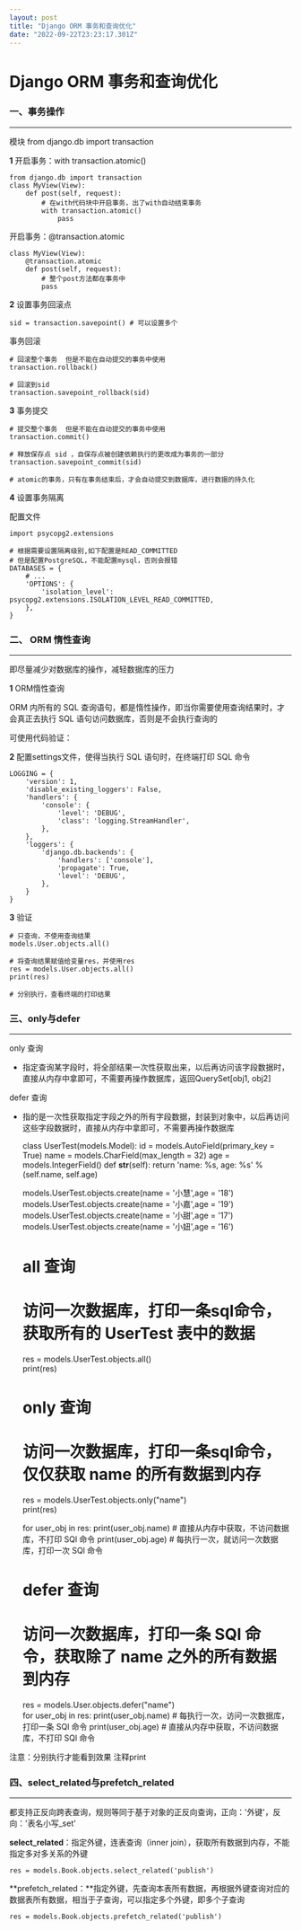```yaml
---
layout: post
title: "Django ORM 事务和查询优化"
date: "2022-09-22T23:23:17.301Z"
---
```

Django ORM 事务和查询优化
==================

### 一、事务操作

* * *

模块 from django.db import transaction

**1** 开启事务：with transaction.atomic()

    from django.db import transaction
    class MyView(View):
        def post(self, request):
            # 在with代码块中开启事务，出了with自动结束事务
            with transaction.atomic()
            	pass

开启事务：@transaction.atomic

    class MyView(View):
        @transaction.atomic
        def post(self, request):
            # 整个post方法都在事务中
            pass

**2** 设置事务回滚点

    sid = transaction.savepoint() # 可以设置多个

事务回滚

    # 回滚整个事务  但是不能在自动提交的事务中使用
    transaction.rollback() 
    
    # 回滚到sid
    transaction.savepoint_rollback(sid)  

**3** 事务提交

    # 提交整个事务  但是不能在自动提交的事务中使用
    transaction.commit() 
    
    # 释放保存点 sid ，自保存点被创建依赖执行的更改成为事务的一部分
    transaction.savepoint_commit(sid)
    
    # atomic的事务，只有在事务结束后，才会自动提交到数据库，进行数据的持久化

**4** 设置事务隔离

配置文件

    import psycopg2.extensions
    
    # 根据需要设置隔离级别,如下配置是READ_COMMITTED
    # 但是配置PostgreSQL，不能配置mysql，否则会报错
    DATABASES = {
        # ...
        'OPTIONS': {
            'isolation_level': psycopg2.extensions.ISOLATION_LEVEL_READ_COMMITTED,
        },
    }

### 二、 ORM 惰性查询

* * *

即尽量减少对数据库的操作，减轻数据库的压力

**1** ORM惰性查询

ORM 内所有的 SQL 查询语句，都是惰性操作，即当你需要使用查询结果时，才会真正去执行 SQL 语句访问数据库，否则是不会执行查询的

可使用代码验证：

**2** 配置settings文件，使得当执行 SQL 语句时，在终端打印 SQL 命令

    LOGGING = {
        'version': 1,
        'disable_existing_loggers': False,
        'handlers': {
            'console': {
                'level': 'DEBUG',
                'class': 'logging.StreamHandler',
            },
        },
        'loggers': {
            'django.db.backends': {
                'handlers': ['console'],
                'propagate': True,
                'level': 'DEBUG',
            },
        }
    }

**3** 验证

    # 只查询，不使用查询结果
    models.User.objects.all()
    
    # 将查询结果赋值给变量res，并使用res
    res = models.User.objects.all()
    print(res)
    
    # 分别执行，查看终端的打印结果

### 三、only与defer

* * *

only 查询

*   指定查询某字段时，将全部结果一次性获取出来，以后再访问该字段数据时，直接从内存中拿即可，不需要再操作数据库，返回QuerySet\[obj1, obj2\]

defer 查询

*   指的是一次性获取指定字段之外的所有字段数据，封装到对象中，以后再访问这些字段数据时，直接从内存中拿即可，不需要再操作数据库

    class UserTest(models.Model):
        id = models.AutoField(primary_key = True)
        name = models.CharField(max_length = 32)
        age = models.IntegerField()
        def __str__(self):
            return 'name: %s, age: %s' %(self.name, self.age)
    
    models.UserTest.objects.create(name = '小慧',age = '18')
    models.UserTest.objects.create(name = '小嘉',age = '19')
    models.UserTest.objects.create(name = '小甜',age = '17')
    models.UserTest.objects.create(name = '小妞',age = '16')
    
    # all 查询
    # 访问一次数据库，打印一条sql命令，获取所有的 UserTest 表中的数据
    res = models.UserTest.objects.all()  
    print(res)
    
    # only 查询
    # 访问一次数据库，打印一条sql命令，仅仅获取 name 的所有数据到内存
    res = models.UserTest.objects.only("name")  
    print(res)
    
    for user_obj in res:
        print(user_obj.name)  # 直接从内存中获取，不访问数据库，不打印 SQl 命令
        print(user_obj.age)   # 每执行一次，就访问一次数据库，打印一次 SQl 命令
        
    # defer 查询
    # 访问一次数据库，打印一条 SQl 命令，获取除了 name 之外的所有数据到内存
    res = models.User.objects.defer("name")  
    for user_obj in res:
        print(user_obj.name)  # 每执行一次，访问一次数据库，打印一条 SQl 命令
        print(user_obj.age)   # 直接从内存中获取，不访问数据库，不打印 SQl 命令

注意：分别执行才能看到效果 注释print

### 四、select\_related与prefetch\_related

* * *

都支持正反向跨表查询，规则等同于基于对象的正反向查询，正向：'外键'，反向：'表名小写\_set'

**select\_related**：指定外键，连表查询（inner join），获取所有数据到内存，不能指定多对多关系的外键

    res = models.Book.objects.select_related('publish')

**prefetch\_related：**指定外键，先查询本表所有数据，再根据外键查询对应的数据表所有数据，相当于子查询，可以指定多个外键，即多个子查询

    res = models.Book.objects.prefetch_related('publish')
